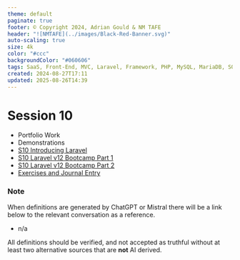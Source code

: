 ```yaml
---
theme: default
paginate: true
footer: © Copyright 2024, Adrian Gould & NM TAFE
header: "![NMTAFE](../images/Black-Red-Banner.svg)"
auto-scaling: true
size: 4k
color: "#ccc"
backgroundColor: "#060606"
tags: SaaS, Front-End, MVC, Laravel, Framework, PHP, MySQL, MariaDB, SQLite, Testing, Unit Testing, Feature Testing, PEST
created: 2024-08-27T17:11
updated: 2025-08-26T14:39
---
```

# Session 10

- Portfolio Work
- Demonstrations
- [S10 Introducing Laravel](../session-10/laravel-v11/S10-Introducing-Laravel-v11.md)
- [S10 Laravel v12 Bootcamp Part 1](../session-11/S11-Laravel-v12-BootCamp-Part-01.md)
- [S10 Laravel v12 Bootcamp Part 2](../session-11/S11-Laravel-v12-BootCamp-Part-02.md)
- [Exercises and Journal Entry](./session-10/Session-10-Exercises-and-Journal-Entry.md)


### Note

When definitions are generated by ChatGPT or Mistral there will be a link below to the relevant conversation as a reference.

- n/a

All definitions should be verified, and not accepted as truthful without at least two alternative sources that are **not** AI derived.

